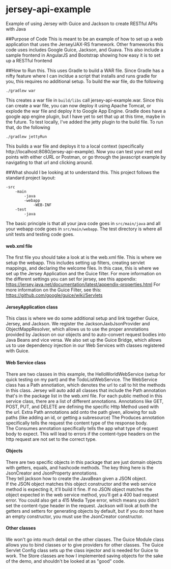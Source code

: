 # jersey-api-example
Example of using Jersey with Guice and Jackson to create RESTful APIs with Java

##Purpose of Code
This is meant to be an example of how to set up a web application that uses the Jersey/JAX-RS framework.
Other frameworks this code uses includes Google Guice, Jackson, and Guava.
This also include a sample frontend in AngularJS and Bootstrap showing how easy it is to set up a RESTful frontend

##How to Run this.
This uses Gradle to build a WAR file. 
Since Gradle has a nifty feature where I can incldue a script that installs and runs gradle for you, this requires no additional setup.
To build the war file, do the following
``` 
./gradlew war
```
This creates a war file in ```build/libs``` call jersey-api-example.war.
Since this can create a war file, you can now deploy it using Apache Tomcat, or explode the war file and deploy it to Google App Engine.
Gradle does have a google app engine plugin, but I have yet to set that up at this time, maybe in the future.
To test locally, I've added the jetty plugin to the build file.
To run that, do the following
```
./gradlew jettyRun
```
This builds a war file and deploys it to a local context (specifically http://localhost:8080/jersey-api-example).
Now you can test your rest end points with either cURL or Postman, or go through the javascript example by navigating to that url and clicking around.

##What should I be looking at to understand this.
This project follows the standard project layout:
```
-src
    -main
        -java
        -webapp
            -WEB-INF
    -test
        -java
```
The basic principle is that all your java code goes in ```src/main/java``` and all your webapp code goes in ```src/main/webapp```.
The test directory is where all unit tests and testing code goes.

#### web.xml file
The first file you should take a look at is the web.xml file.
This is where we setup the webapp.
This includes setting up filters, creating servlet mappings, and declaring the welcome files.
In this case, this is where we set up the Jersey Application and the Guice filter.
For more information on the different settings you can set for jersey, see this appendix: https://jersey.java.net/documentation/latest/appendix-properties.html
For more information on the Guice Filter, see this: https://github.com/google/guice/wiki/Servlets

#### JerseyApplication class
This class is where we do some additional setup and link together Guice, Jersey, and Jackson.
We register the JacksonJaxbJsonProvider and ObjectMappResolver, which allows us to use the proper annotations provided by Jackson on our objects and to auto-convert request bodies into Java Beans and vice versa.
We also set up the Guice Bridge, which allows us to use dependency injection in our Web Services with classes registered with Guice.

#### Web Service class
There are two classes in this example, the HelloWorldWebService (setup for quick testing on my part) and the TodoListWebService.
The WebService class has a Path annotiation, which denotes the url to call to hit the methods in this class.
Jersey will auto add all classes that include the Path annotation that's in the package list in the web.xml file.
For each public method in this service class, there are a list of different annotations.
Annotations like GET, POST, PUT, and DELETE are defining the specific Http Method used with the url.
Extra Path annotations add onto the path given, allowing for sub paths (like adding an id, or getting a subresource)
The Produces annotation specifically tells the request the content type of the response body.  
The Consumes annotation specifically tells the app what type of request body to expect.
This will lead to errors if the content-type headers on the http request are not set to the correct type.

#### Objects
There are two specific objects in this package that are just domain objects with getters, equals, and hashcode methods.
The key thing here is the JsonCreator and JsonProperty annotations.  
They tell jackson how to create the JavaBean given a JSON object.  
If the JSON object matches this object constructor and the web service method is expecting it, it'll build it fine.
If no JSON object matches the object expected in the web service method, you'll get a 400 bad request error.
You could also get a 415 Media Type error, which means you didn't set the content-type header in the request.
Jackson will look at both the getters and setters for generating objects by default, but if you do not have an empty constructor, you must use the JsonCreator constructor.

#### Other classes
We won't go into much detail on the other classes.
The Guice Module class allows you to bind classes or to give providers for other classes.
The Guice Servlet Config class sets up the class injector and is needed for Guice to work.
The Store classes are how I implemented saving objects for the sake of the demo, and shouldn't be looked at as "good" code.
